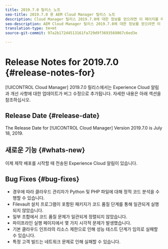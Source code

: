 ```yaml
---
title: 2019.7.0 릴리스 노트
seo-title: 2019.7.0 용 AEM Cloud Manager 릴리스 노트
description: Cloud Manager 릴리스 2019.7.0에 대한 정보를 얻으려면 이 페이지를 따르십시오.
seo-description: AEM Cloud Manager 릴리스 2019.7.0에 대한 정보를 얻으려면 이 페이지를 따르십시오.
translation-type: tm+mt
source-git-commit: 97a2b172d4513161fa729d9f3693569867c6ed3e

---
```


# Release Notes for 2019.7.0 {#release-notes-for}

[!UICONTROL Cloud Manager] 2019.7.0 릴리스에서는 Experience Cloud 알림과 개선 사항에 대한 업데이트가 버그 수정으로 추가됩니다. 자세한 내용은 아래 섹션을 참조하십시오.

## Release Date {#release-date}

The Release Date for [!UICONTROL Cloud Manager] Version 2019.7.0 is July 18, 2019.

## 새로운 기능 {#whats-new}

이제 제작 배포를 시작할 때 전송된 Experience Cloud 알림이 있습니다.

## Bug Fixes {#bug-fixes}

* 경우에 따라 클라우드 관리자가 Python 및 PHP 파일에 대해 정적 코드 분석을 수행할 수 있습니다.
* Filevault 설치 프로그램이 포함된 패키지가 코드 품질 단계를 통해 일관되게 실행되지 않았습니다.
* 일부 조합에서 코드 품질 문제가 일관되게 정렬되지 않았습니다.
* 파이프라인 실행 페이지에서 몇 가지 시각적 문제가 발생했습니다.
* 기본 클라우드 인프라의 리소스 제한으로 인해 성능 테스트 단계가 임의로 실패할 수 있습니다.
* 특정 고객 빌드는 네트워크 문제로 인해 실패할 수 있습니다.